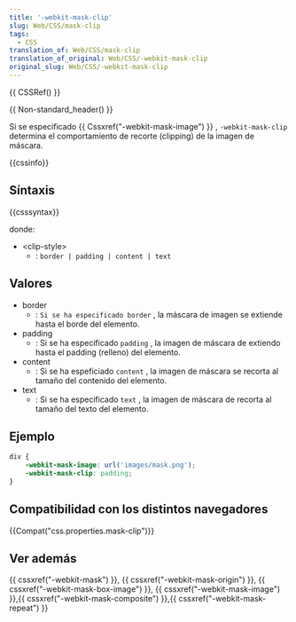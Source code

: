 ```yaml
---
title: '-webkit-mask-clip'
slug: Web/CSS/mask-clip
tags:
  - CSS
translation_of: Web/CSS/mask-clip
translation_of_original: Web/CSS/-webkit-mask-clip
original_slug: Web/CSS/-webkit-mask-clip
---
```


{{ CSSRef() }}

{{ Non-standard_header() }}

Si se especificado {{ Cssxref("-webkit-mask-image") }} , `-webkit-mask-clip` determina el comportamiento de recorte (clipping) de la imagen de máscara.

{{cssinfo}}

## Síntaxis

{{csssyntax}}

donde:

- \<clip-style>
  - : `border | padding | content | text`

## Valores

- border
  - : `Si se ha especificado border` , la máscara de imagen se extiende hasta el borde del elemento.
- padding
  - : Si se ha especificado `padding` , la imagen de máscara de extiendo hasta el padding (relleno) del elemento.
- content
  - : Si se ha espeficiado `content` , la imagen de máscara se recorta al tamaño del contenido del elemento.
- text
  - : Si se ha especificado `text` , la imagen de máscara de recorta al tamaño del texto del elemento.

## Ejemplo

```css
div {
    -webkit-mask-image: url('images/mask.png');
    -webkit-mask-clip: padding;
}
```

## Compatibilidad con los distintos navegadores

{{Compat("css.properties.mask-clip")}}

## Ver además

{{ cssxref("-webkit-mask") }}, {{ cssxref("-webkit-mask-origin") }}, {{ cssxref("-webkit-mask-box-image") }}, {{ cssxref("-webkit-mask-image") }},{{ cssxref("-webkit-mask-composite") }},{{ cssxref("-webkit-mask-repeat") }}
